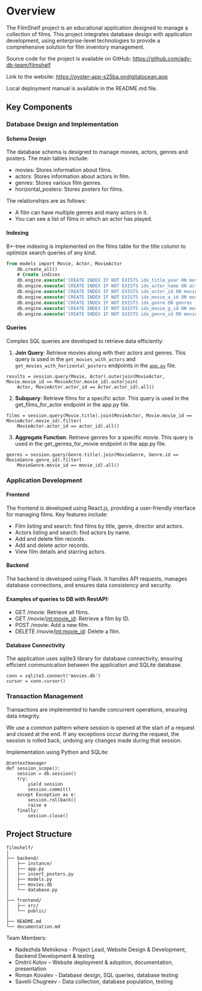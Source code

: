 # Overview

The FilmShelf project is an educational application designed to manage a collection of films. This project integrates database design with application development, using enterprise-level technologies to provide a comprehensive solution for film inventory management.

Source code for the project is available on GitHub: https://github.com/adv-db-team/filmshelf

Link to the website: https://oyster-app-s25ba.ondigitalocean.app

Local deployment manual is available in the README.md file.

## Key Components

### Database Design and Implementation
#### Schema Design

The database schema is designed to manage movies, actors, genres and posters. The main tables include:

 - movies: Stores information about films.
 - actors: Stores information about actors in film.
 - genres: Stores various film genres.
 - horizontal_posters: Stores posters for films.

The relationships are as follows:

 - A film can have multiple genres and many actors in it.
 - You can see a list of films in which an actor has played.

#### Indexing

B+-tree indexing is implemented on the films table for the title column to optimize search queries of any kind.

```sql
from models import Movie, Actor, MovieActor
    db.create_all()
    # Create indices
    db.engine.execute('CREATE INDEX IF NOT EXISTS idx_title_year ON movies (title, year)')
    db.engine.execute('CREATE INDEX IF NOT EXISTS idx_actor_name ON actors (name)')
    db.engine.execute('CREATE INDEX IF NOT EXISTS idx_actor_id ON movies_actors (actor_id)')
    db.engine.execute('CREATE INDEX IF NOT EXISTS idx_movie_a_id ON movies_actors (movie_id)')
    db.engine.execute('CREATE INDEX IF NOT EXISTS idx_genre ON genres (title)')
    db.engine.execute('CREATE INDEX IF NOT EXISTS idx_movie_g_id ON movies_genres (movie_id)')
    db.engine.execute('CREATE INDEX IF NOT EXISTS idx_genre_id ON movies_actors (genre_id)')
```

#### Queries

Complex SQL queries are developed to retrieve data efficiently:

1. **Join Query**: Retrieve movies along with their actors and genres. This query is used in the `get_movies_with_actors` and `get_movies_with_horizontal_posters` endpoints in the [`app.py`](backend/app.py) file.
```python3
results = session.query(Movie, Actor).outerjoin(MovieActor, Movie.movie_id == MovieActor.movie_id).outerjoin(
    Actor, MovieActor.actor_id == Actor.actor_id).all()
```

2. **Subquery**: Retrieve films for a specific actor. This query is used in the get_films_for_actor endpoint in the app.py file.
```python3
films = session.query(Movie.title).join(MovieActor, Movie.movie_id == MovieActor.movie_id).filter(
    MovieActor.actor_id == actor_id).all()
```

3. **Aggregate Function**: Retrieve genres for a specific movie. This query is used in the get_genres_for_movie endpoint in the app.py file.
```python3
genres = session.query(Genre.title).join(MovieGenre, Genre.id == MovieGenre.genre_id).filter(
    MovieGenre.movie_id == movie_id).all()
```

### Application Development

#### Frontend

The frontend is developed using React.js, providing a user-friendly interface for managing films. Key features include:

 - Film listing and search: find films by title, genre, director and actors.
 - Actors listing and search: find actors by name.
 - Add and delete film records.
 - Add and delete actor records.
 - View film details and starring actors.

#### Backend

The backend is developed using Flask. It handles API requests, manages database connections, and ensures data consistency and security.

#### Examples of queries to DB with RestAPI:

 - GET /movie: Retrieve all films.
 - GET /movie/<int:movie_id>: Retrieve a film by ID.
 - POST /movie: Add a new film.
 - DELETE /movie/<int:movie_id>: Delete a film.

#### Database Connectivity

The application uses sqlite3 library for database connectivity, ensuring efficient communication between the application and SQLite database.

```python3
conn = sqlite3.connect('movies.db')
cursor = conn.cursor()
```

### Transaction Management

Transactions are implemented to handle concurrent operations, ensuring data integrity.

We use a common pattern where session is opened at the start of a request and closed at the end. If any exceptions occur during the request, the session is rolled back, undoing any changes made during that session.

Implementation using Python and SQLite:
```python3
@contextmanager
def session_scope():
    session = db.session()
    try:
        yield session
        session.commit()
    except Exception as e:
        session.rollback()
        raise e
    finally:
        session.close()
```

## Project Structure

```
filmshelf/
│
├── backend/
│   ├── instance/
│   ├── app.py
│   ├── insert_posters.py
│   ├── models.py
│   ├── movies.db
│   └── database.py
│
├── frontend/
│   ├── src/
│   └── public/
│
├── README.md
└── documentation.md
```

Team Members:
 - Nadezhda Melnikova - Project Lead, Website Design & Development, Backend Development & testing
 - Dmitrii Kotov – Website deployment & adoption, documentation, presentation
 - Roman Kovalev - Database design, SQL queries, database testing
 - Savelii Chugreev - Data collection, database population, testing